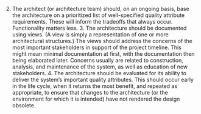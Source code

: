 2.  The architect (or architecture team) should, on an ongoing basis, base the architecture on a prioritized list of well-specified quality attribute requirements. These will inform the tradeoffs that always occur. Functionality matters less. 3.  The architecture should be documented using views. (A view is simply a representation of one or more architectural structures.) The views should address the concerns of the most important stakeholders in support of the project timeline. This might mean minimal documentation at first, with the documentation then being elaborated later. Concerns usually are related to construction, analysis, and maintenance of the system, as well as education of new stakeholders. 4.  The architecture should be evaluated for its ability to deliver the system’s important quality attributes. This should occur early in the life cycle, when it returns the most benefit, and repeated as appropriate, to ensure that changes to the architecture (or the environment for which it is intended) have not rendered the design obsolete.